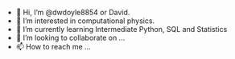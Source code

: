 - 👋 Hi, I’m @dwdoyle8854 or David.
- 👀 I’m interested in computational physics.
- 🌱 I’m currently learning Intermediate Python, SQL and Statistics
- 💞️ I’m looking to collaborate on ... 
- 📫 How to reach me ...

<!---
dwdoyle8854/dwdoyle8854 is a ✨ special ✨ repository because its `README.md` (this file) appears on your GitHub profile.
You can click the Preview link to take a look at your changes.
--->
